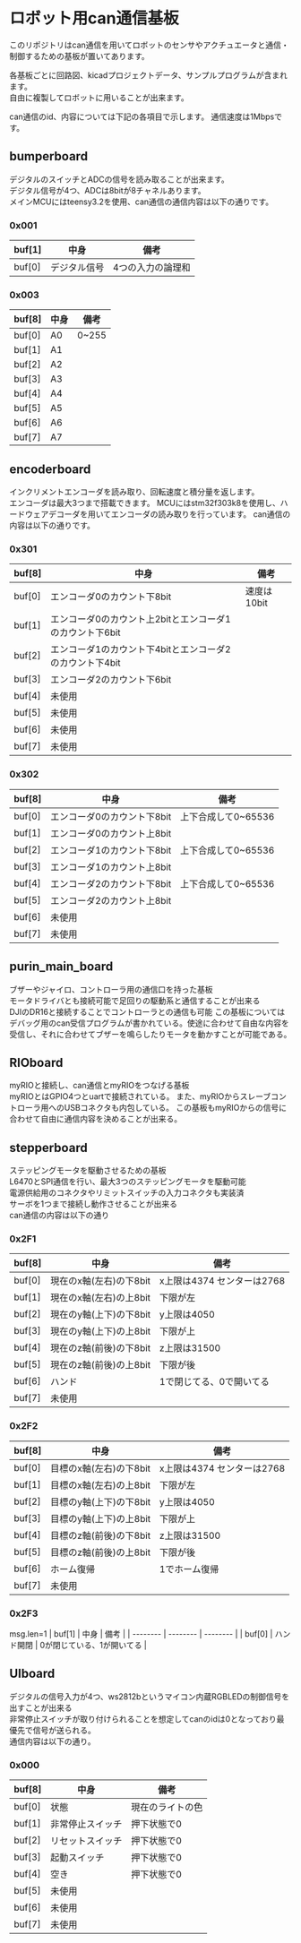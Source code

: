 # ロボット用can通信基板
このリポジトリはcan通信を用いてロボットのセンサやアクチュエータと通信・制御するための基板が置いてあります。  

各基板ごとに回路図、kicadプロジェクトデータ、サンプルプログラムが含まれます。  
自由に複製してロボットに用いることが出来ます。

can通信のid、内容については下記の各項目で示します。
通信速度は1Mbpsです。


## bumperboard
デジタルのスイッチとADCの信号を読み取ることが出来ます。  
デジタル信号が4つ、ADCは8bitが8チャネルあります。  
メインMCUにはteensy3.2を使用、can通信の通信内容は以下の通りです。  
### 0x001
| buf[1] | 中身 | 備考 |
| -------- | -------- | -------- |
| buf[0] | デジタル信号 | 4つの入力の論理和 |
### 0x003
| buf[8] | 中身 | 備考 |
| -------- | -------- | -------- |
| buf[0] | A0 | 0~255 |
| buf[1] | A1 |  |
| buf[2] | A2 |  |
| buf[3] | A3 |  |
| buf[4] | A4 |  |
| buf[5] | A5 |  |
| buf[6] | A6 |  |
| buf[7] | A7 |  |

## encoderboard  
インクリメントエンコーダを読み取り、回転速度と積分量を返します。  
エンコーダは最大3つまで搭載できます。
MCUにはstm32f303k8を使用し、ハードウェアデコーダを用いてエンコーダの読み取りを行っています。
can通信の内容は以下の通りです。
### 0x301
| buf[8] | 中身 | 備考 |
| -------- | -------- | -------- |
| buf[0] | エンコーダ0のカウント下8bit | 速度は10bit |
| buf[1] | エンコーダ0のカウント上2bitとエンコーダ1のカウント下6bit |  |
| buf[2] | エンコーダ1のカウント下4bitとエンコーダ2のカウント下4bit |  |
| buf[3] | エンコーダ2のカウント下6bit |  |
| buf[4] | 未使用 |  |
| buf[5] | 未使用 |  |
| buf[6] | 未使用 |  |
| buf[7] | 未使用 |  |
### 0x302
| buf[8] | 中身 | 備考 |
| -------- | -------- | -------- |
| buf[0] | エンコーダ0のカウント下8bit | 上下合成して0~65536 |
| buf[1] | エンコーダ0のカウント上8bit |  |
| buf[2] | エンコーダ1のカウント下8bit | 上下合成して0~65536 |
| buf[3] | エンコーダ1のカウント上8bit |  |
| buf[4] | エンコーダ2のカウント下8bit | 上下合成して0~65536 |
| buf[5] | エンコーダ2のカウント上8bit |  |
| buf[6] | 未使用 |  |
| buf[7] | 未使用 |  |

## purin_main_board  
ブザーやジャイロ、コントローラ用の通信口を持った基板  
モータドライバとも接続可能で足回りの駆動系と通信することが出来る  
DJIのDR16と接続することでコントローラとの通信も可能
この基板についてはデバッグ用のcan受信プログラムが書かれている。使途に合わせて自由な内容を受信し、それに合わせてブザーを鳴らしたりモータを動かすことが可能である。


## RIOboard  
myRIOと接続し、can通信とmyRIOをつなげる基板  
myRIOとはGPIO4つとuartで接続されている。
また、myRIOからスレーブコントローラ用へのUSBコネクタも内包している。
この基板もmyRIOからの信号に合わせて自由に通信内容を決めることが出来る。

## stepperboard  
ステッピングモータを駆動させるための基板  
L6470とSPI通信を行い、最大3つのステッピングモータを駆動可能  
電源供給用のコネクタやリミットスイッチの入力コネクタも実装済  
サーボを1つまで接続し動作させることが出来る  
can通信の内容は以下の通り  
### 0x2F1
| buf[8] | 中身 | 備考 |
| -------- | -------- | -------- |
| buf[0] | 現在のx軸(左右)の下8bit | x上限は4374  センターは2768 |
| buf[1] | 現在のx軸(左右)の上8bit | 下限が左 |
| buf[2] | 現在のy軸(上下)の下8bit | y上限は4050 |
| buf[3] | 現在のy軸(上下)の上8bit | 下限が上 |
| buf[4] | 現在のz軸(前後)の下8bit | z上限は31500 |
| buf[5] | 現在のz軸(前後)の上8bit | 下限が後 |
| buf[6] | ハンド | 1で閉じてる、0で開いてる |
| buf[7] | 未使用 |  |
### 0x2F2
| buf[8] | 中身 | 備考 |
| -------- | -------- | -------- |
| buf[0] | 目標のx軸(左右)の下8bit | x上限は4374  センターは2768 |
| buf[1] | 目標のx軸(左右)の上8bit | 下限が左 |
| buf[2] | 目標のy軸(上下)の下8bit | y上限は4050 |
| buf[3] | 目標のy軸(上下)の上8bit | 下限が上 |
| buf[4] | 目標のz軸(前後)の下8bit | z上限は31500 |
| buf[5] | 目標のz軸(前後)の上8bit | 下限が後 |
| buf[6] | ホーム復帰 | 1でホーム復帰 |
| buf[7] | 未使用 |  |
### 0x2F3
msg.len=1
| buf[1] | 中身 | 備考 |
| -------- | -------- | -------- |
| buf[0] | ハンド開閉 | 0が閉じている、1が開いてる |

## UIboard  
デジタルの信号入力が4つ、ws2812bというマイコン内蔵RGBLEDの制御信号を出すことが出来る  
非常停止スイッチが取り付けられることを想定してcanのidは0となっており最優先で信号が送られる。  
通信内容は以下の通り。  
### 0x000
| buf[8] | 中身 | 備考 |
| -------- | -------- | -------- |
| buf[0] | 状態 | 現在のライトの色 |
| buf[1] | 非常停止スイッチ | 押下状態で0 |
| buf[2] | リセットスイッチ | 押下状態で0 |
| buf[3] | 起動スイッチ | 押下状態で0 |
| buf[4] | 空き | 押下状態で0 |
| buf[5] | 未使用 |  |
| buf[6] | 未使用 |  |
| buf[7] | 未使用 |  |